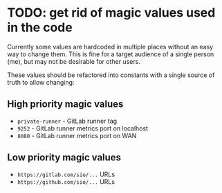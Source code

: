 # TODO: get rid of magic values used in the code

Currently some values are hardcoded in multiple places without an easy way to
change them. This is fine for a target audience of a single person (me), but
may not be desirable for other users.

These values should be refactored into constants with a single source of truth
to allow changing:

## High priority magic values

- `private-runner` - GitLab runner tag
- `9252` - GitLab runner metrics port on localhost
- `8080` - GitLab runner metrics port on WAN

## Low priority magic values

- `https://gitlab.com/sio/...` URLs
- `https://github.com/sio/...` URLs
